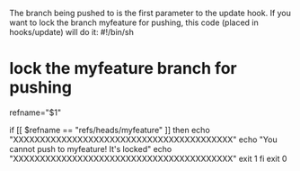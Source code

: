 The branch being pushed to is the first parameter to the update hook. If you want to lock the branch myfeature for pushing, this code (placed in hooks/update) will do it:
#!/bin/sh
# lock the myfeature branch for pushing
refname="$1"

if [[ $refname == "refs/heads/myfeature" ]]
then
    echo "XXXXXXXXXXXXXXXXXXXXXXXXXXXXXXXXXXXXXXXXX"
    echo "You cannot push to myfeature! It's locked"
    echo "XXXXXXXXXXXXXXXXXXXXXXXXXXXXXXXXXXXXXXXXX"
    exit 1
fi
exit 0

